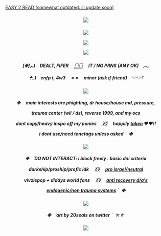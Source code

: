 [EASY 2 READ (somewhat outdated. ill update soon)](https://rentry.co/brokercoine)

    
<h3 align="center">
<img src="https://i.postimg.cc/7YQGJg1F/Untitled1002-20240924194021.png"/>
    </h3>
    <h3 align="center">
<img src="https://komarev.com/ghpvc/?username=justicedealer&label=VISITORS&color=7f736c"/>
    </h3>
     <p align="center">
<img src="https://i.postimg.cc/fzMYcPKQ/ezgif-2-2c503f0736.gif"/>
    </p>

<p align="center">
<img src="https://i.postimg.cc/ryQ0NFpS/ezgif-2-6cf21fd581.png"/>
</p>
  

    
<h5 align="center">
[✙]𓈒ᴗ)　DEALT, FIFER 　𓉸𓉸 　IT / NO PRNS (ANY OK)　︵.

♰𓈒 )　enfp t, 4w3 　× × 　minor (ask if friend)　𓎟𓎟𓍢
</h5>

<p align="center">
<img src="https://i.postimg.cc/tJVKJ4SL/ezgif-2-88d8306616.png"/>
 </p>
 <h5 align="center">
✙⠀ ࣪ main interests are phighting, dr house/house md, pressure,

trauma center (wii / ds), reverse 1999, and my ocs
     
dont copy/*heavy* inspo off my ponies 　ᛝᛝ 　happily [taken](https://github.com/endearr) ♥︎♥︎!!

i dont use/need tonetags unless asked ࣪ ⠀✙

</h5>

<p align="center">
<img src="https://i.postimg.cc/tJVKJ4SL/ezgif-2-88d8306616.png"/>
</p>

<h5 align="center">
✙⠀ ࣪ DO NOT INTERACT: i block freely . basic dni criteria

darkship/proship/profic idk 　ᛝᛝ 　[pro israel/neutral](https://decolonizepalestine.com/)

vivziepop + diddys world fans 　ᛝᛝ 　[anti recovery d/a's](https://delusionalattachments.carrd.co/#)

[endogenic/non trauma systems](https://why-endos-are-bad.carrd.co/) ࣪ ⠀✙

</h5>

<p align="center">
<img src="https://i.postimg.cc/tJVKJ4SL/ezgif-2-88d8306616.png"/>
</p>

<h5 align="center">
✙⠀ ࣪ art by 20seals on twitter ࣪ ⠀☆☆
</p>

<h3 align="center">
<img src="https://i.postimg.cc/4yWK5cDh/Untitled1002-20240924194036.png"/>
</h3>
